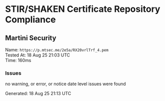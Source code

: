 # STIR/SHAKEN Certificate Repository Compliance

## Martini Security

Name: `https://p.mtsec.me/2e5a/RX20vrlTrf_4.pem`\
Tested At: 18 Aug 25 21:03 UTC\
Time: 160ms

### Issues

no warning, or error, or notice date level issues were found

Generated: 18 Aug 25 21:13 UTC